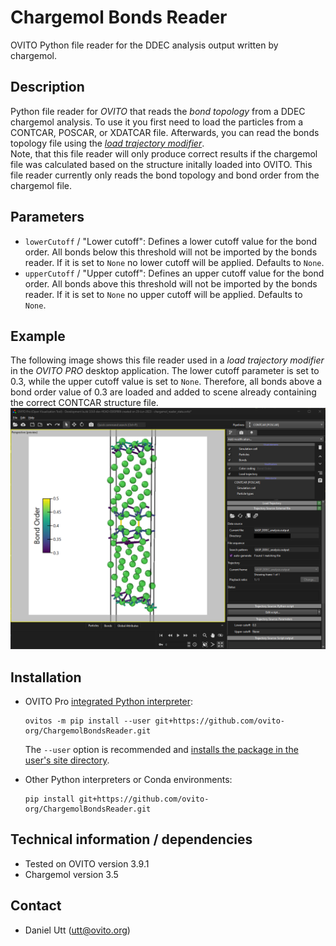# Chargemol Bonds Reader
OVITO Python file reader for the DDEC analysis output written by chargemol.

## Description
Python file reader for *OVITO* that reads the *bond topology* from a DDEC chargemol analysis. To use
it you first need to load the particles from a CONTCAR, POSCAR, or XDATCAR file. Afterwards, you can
read the bonds topology file using the  [*load trajectory modifier*](https://www.ovito.org/docs/current/reference/pipelines/modifiers/load_trajectory.html#particles-modifiers-load-trajectory).   
Note, that this file reader will only produce correct results if the chargemol file was calculated
based on the structure initally loaded into OVITO. 
This file reader currently only reads the bond topology and bond order from the chargemol file.

## Parameters
- `lowerCutoff` / "Lower cutoff": Defines a lower cutoff value for the bond order. All bonds below this
  threshold will not be imported by the bonds reader. If it is set to `None` no lower cutoff will be
  applied. Defaults to `None`.
- `upperCutoff` / "Upper cutoff": Defines an upper cutoff value for the bond order. All bonds above this
  threshold will not be imported by the bonds reader. If it is set to `None` no upper cutoff will be
  applied. Defaults to `None`.

## Example
The following image shows this file reader used in a *load trajectory modifier* in the *OVITO PRO*
desktop application. The lower cutoff parameter is set to 0.3, while the upper cutoff value is set
to `None`. Therefore, all bonds above a bond order value of 0.3 are loaded and added to scene
already containing the correct CONTCAR structure file.
![Example 01](Examples/example_01.png)

## Installation
- OVITO Pro [integrated Python interpreter](https://docs.ovito.org/python/introduction/installation.html#ovito-pro-integrated-interpreter):
  ```
  ovitos -m pip install --user git+https://github.com/ovito-org/ChargemolBondsReader.git
  ``` 
  The `--user` option is recommended and [installs the package in the user's site directory](https://pip.pypa.io/en/stable/user_guide/#user-installs).

- Other Python interpreters or Conda environments:
  ```
  pip install git+https://github.com/ovito-org/ChargemolBondsReader.git
  ```

## Technical information / dependencies
- Tested on OVITO version 3.9.1
- Chargemol version 3.5

## Contact
- Daniel Utt (utt@ovito.org)
